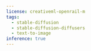 ```yaml
---
license: creativeml-openrail-m
tags:
  - stable-diffusion
  - stable-diffusion-diffusers
  - text-to-image
inference: true
---
```


